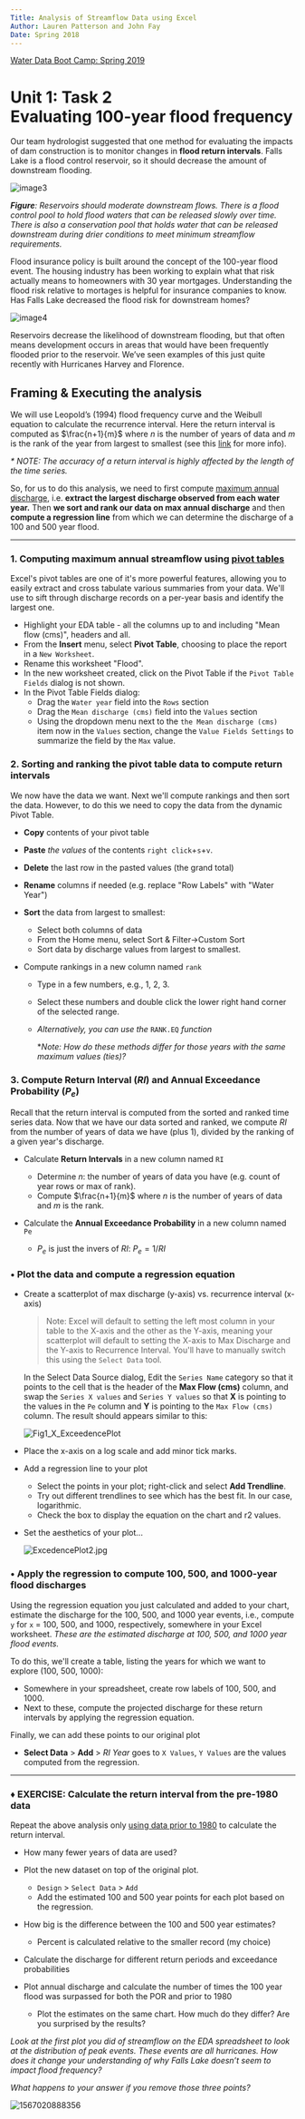 ```yaml
---
Title: Analysis of Streamflow Data using Excel
Author: Lauren Patterson and John Fay
Date: Spring 2018
---
```


[Water Data Boot Camp: Spring 2019](./index.html)

# Unit 1: Task 2<br>Evaluating 100-year flood frequency

Our team hydrologist suggested that one method for evaluating the impacts of dam construction is to monitor changes in **flood return intervals**. Falls Lake is a flood control reservoir, so it should decrease the amount of downstream flooding.

 ![image3](media/image3.png)

***Figure**: Reservoirs should moderate downstream flows. There is a flood control pool to hold flood waters that can be released slowly over time. There is also a conservation pool that holds water that can be released downstream during drier conditions to meet minimum streamflow requirements.*



Flood insurance policy is built around the concept of the 100-year flood event. The housing industry has been working to explain what that risk actually means to homeowners with 30 year mortgages. Understanding the flood risk relative to mortages is helpful for insurance companies to know. Has Falls Lake decreased the flood risk for downstream homes?

![image4](media/image4.png)

Reservoirs decrease the likelihood of downstream flooding, but that often means development occurs in areas that would have been frequently flooded prior to the reservoir. We’ve seen examples of this just quite recently with Hurricanes Harvey and Florence.



## Framing & Executing the analysis

We will use Leopold’s (1994) flood frequency curve and the Weibull equation to calculate the recurrence interval. Here the return interval is computed as $\frac{n+1}{m}$ where $n$ is the number of years of data and $m$ is the rank of the year from largest to smallest (see this [link](https://en.wikipedia.org/wiki/Return_period) for more info). 	

*\* NOTE: The accuracy of a return interval is highly affected by the length of the time series.*

So, for us to do this analysis, we need to first compute <u>maximum annual discharge</u>, i.e. **extract the largest discharge observed from each water year.** Then **we sort and rank our data on max annual discharge** and then **compute a regression line** from which we can determine the discharge of a 100 and 500 year flood. 

---

### 1. Computing maximum annual streamflow using <u>pivot tables</u>

Excel's pivot tables are one of it's more powerful features, allowing you to easily extract and cross tabulate various summaries from your data. We'll use to sift through discharge records on a per-year basis and identify the largest one. 

* Highlight your EDA table - all the columns up to and including "Mean flow (cms)", headers and all.
* From the **Insert** menu, select **Pivot Table**, choosing to place the report in a `New Worksheet`.
* Rename this worksheet "Flood".
* In the new worksheet created, click on the Pivot Table if the `Pivot Table Fields` dialog is not shown. 
* In the Pivot Table Fields dialog:
  * Drag the `Water year` field into the `Rows` section
  * Drag the `Mean discharge (cms)` field into the `Values` section
  * Using the dropdown menu next to the `the Mean discharge (cms)` item now in the `Values` section, change the `Value Fields Settings` to summarize the field by the `Max` value.  

### 2. Sorting and ranking the pivot table data to compute return intervals 

We now have the data we want. Next we'll compute rankings and then sort the data. However, to do this we need to copy the data from the dynamic Pivot Table.

* **Copy** contents of your pivot table

* **Paste** *the values* of the contents `right click`+`s`+`v`.

* **Delete** the last row in the pasted values (the grand total)

* **Rename** columns if needed (e.g. replace "Row Labels" with "Water Year")

* **Sort** the data from largest to smallest: 
  
  * Select both columns of data
  * From the Home menu, select Sort & Filter->Custom Sort 
  * Sort data by discharge values from largest to smallest. 
  
* Compute rankings in a new column named `rank`
  * Type in a few numbers, e.g., 1, 2, 3.

  * Select these numbers and double click the lower right hand corner of the selected range.

  * *Alternatively, you can use the* `RANK.EQ` *function*

    **Note: How do these methods differ for those years with the same maximum values (ties)?*

### 3. Compute Return Interval ($RI$) and Annual Exceedance Probability ($P_e$) 

Recall that the return interval is computed from the sorted and ranked time series data. Now that we have our data sorted and ranked, we compute $RI$ from the number of years of data we have (plus 1), divided by the ranking of a given year's discharge. 

* Calculate **Return Intervals** in a new column named `RI`
  * Determine $n$:  the number of years of data you have (e.g. count of year rows or max of rank).
  * Compute  $\frac{n+1}{m}$ where $n$ is the number of years of data and $m$ is the rank.


* Calculate the **Annual Exceedance Probability** in a new column named `Pe`
  * $P_e$ is just the invers of $RI$: $P_e = 1/RI$

### • Plot the data and compute a regression equation

* Create a scatterplot of max discharge (y-axis) vs. recurrence interval (x-axis)
  > Note: Excel will default to setting the left most column in your table to the X-axis and the other as the Y-axis, meaning your scatterplot will default to setting the X-axis to Max Discharge and the Y-axis to Recurrence Interval. You'll have to manually switch this using the `Select Data` tool. 
  
  In the Select Data Source dialog, Edit the `Series Name` category so that it points to the cell that is the header of the **Max Flow (cms)** column, and swap the `Series X values` and `Series Y values` so that **X** is pointing to the values in the `Pe` column and **Y** is pointing to the `Max Flow (cms)` column. The result should appears similar to this:
  
  ![Fig1_X_ExceedencePlot](.\media\Fig1_X_ExceedencePlot.jpg)
  
* Place the x-axis on a log scale and add minor tick marks.

* Add a regression line to your plot
  * Select the points in your plot; right-click and select **Add Trendline**.
  * Try out different trendlines to see which has the best fit. In our case, logarithmic.
  * Check the box to display the equation on the chart and r2 values.
  
* Set the aesthetics of your plot...

  ![ExcedencePlot2.jpg](C:\Workspace\Gits\TEACHING\DataBootCamp\docs\media\Fig1_X_ExceedencePlot_v2.jpg)

### • Apply the regression to compute 100, 500, and 1000-year flood discharges

Using the regression equation you just calculated and added to your chart, estimate the discharge for the 100, 500, and 1000 year events, i.e., compute `y` for `x` = 100, 500, and 1000, respectively, somewhere in your Excel worksheet. *These are the estimated discharge at 100, 500, and 1000 year flood events.* 

To do this, we'll create a table, listing the years for which we want to explore (100, 500, 1000):

* Somewhere in your spreadsheet, create row labels of 100, 500, and 1000. 
* Next to these, compute the projected discharge for these return intervals by applying the regression equation. 

Finally, we can add these points to our original plot

* **Select Data** > **Add** > *RI Year* goes to `X Values`, `Y Values` are the values computed from the regression.

---

### ♦ EXERCISE: Calculate the return interval from the pre-1980 data

Repeat the above analysis only <u>using data prior to 1980</u> to calculate the return interval.

* How many fewer years of data are used?


* Plot the new dataset on top of the original plot.
  * `Design` > `Select Data` > `Add`
  * Add the estimated 100 and 500 year points for each plot based on the regression.
* How big is the difference between the 100 and 500 year estimates?
  * Percent is calculated relative to the smaller record (my choice)
* Calculate the discharge for different return periods and exceedance probabilities
* Plot annual discharge and calculate the number of times the 100 year flood was surpassed for both the POR and prior to 1980
  * Plot the estimates on the same chart. How much do they differ? Are you surprised by the results?

*Look at the first plot you did of streamflow on the EDA spreadsheet to look at the distribution of peak events. These events are all hurricanes. How does it change your understanding of why Falls Lake doesn’t seem to impact flood frequency?* 

*What happens to your answer if you remove those three points?*

![1567020888356](C:\Workspace\Gits\TEACHING\DataBootCamp\docs\media\Fig1_X_AllTrends.jpg)

